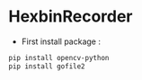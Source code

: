 # HexbinRecorder


- First install package :
```diff
pip install opencv-python
pip install gofile2
```
